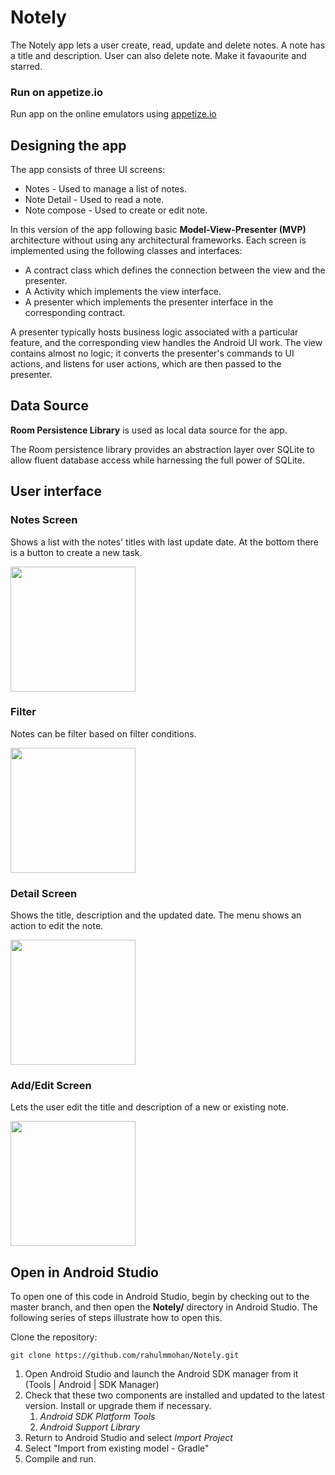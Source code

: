 # Notely
The Notely app lets a user create, read, update and delete notes. A note has a title and description. User can also delete note.
Make it favaourite and starred.

### Run on appetize.io
Run app on the online emulators using [appetize.io](https://appetize.io/embed/w9kbd5d76y79e2mc2a33ef8qrm?device=nexus5&scale=75&orientation=portrait&osVersion=7.1)

## Designing the app
The app consists of three UI screens:

* Notes - Used to manage a list of notes.
* Note Detail - Used to read a note.
* Note compose - Used to create or edit note.

In this version of the app following basic **Model-View-Presenter (MVP)** architecture without using any architectural frameworks.
Each screen is implemented using the following classes and interfaces:

* A contract class which defines the connection between the view and the presenter.
* A Activity which implements the view interface.
* A presenter which implements the presenter interface in the corresponding contract.

A presenter typically hosts business logic associated with a particular feature, and the corresponding view handles the Android UI work. The view contains almost no logic; it converts the presenter's commands to UI actions, and listens for user actions, which are then passed to the presenter.

## Data Source
**Room Persistence Library** is used as local data source for the app.

The Room persistence library provides an abstraction layer over SQLite to allow fluent database access while harnessing the full power of SQLite.

## User interface

### Notes Screen
Shows a list with the notes' titles with last update date. At the bottom there is a button to create a new task.

<img src="https://github.com/rahulmmohan/Notely/blob/master/Export/home.png" width=200px/>

### Filter
Notes can be filter based on filter conditions.

<img src="https://github.com/rahulmmohan/Notely/blob/master/Export/filter.png" width=200px/>

### Detail Screen
Shows the title, description and the updated date. The menu shows an action to edit the note. 

<img src="https://github.com/rahulmmohan/Notely/blob/master/Export/noteDetails.png" width=200px/>

### Add/Edit Screen
Lets the user edit the title and description of a new or existing note.

<img src="https://github.com/rahulmmohan/Notely/blob/master/Export/noteCompose.png" width=200px/>

## Open in Android Studio
To open one of this code in Android Studio, begin by checking out to the master branch, and then open the **Notely/** directory in Android Studio. The following series of steps illustrate how to open this.
 
Clone the repository:
 
```
git clone https://github.com/rahulmmohan/Notely.git
```
 
1. Open Android Studio and launch the Android SDK manager from it (Tools | Android | SDK Manager)
1. Check that these two components are installed and updated to the latest version. Install or upgrade
   them if necessary.
   1. *Android SDK Platform Tools*
   2. *Android Support Library*
1. Return to Android Studio and select *Import Project*
1. Select "Import from existing model - Gradle"
1. Compile and run.
